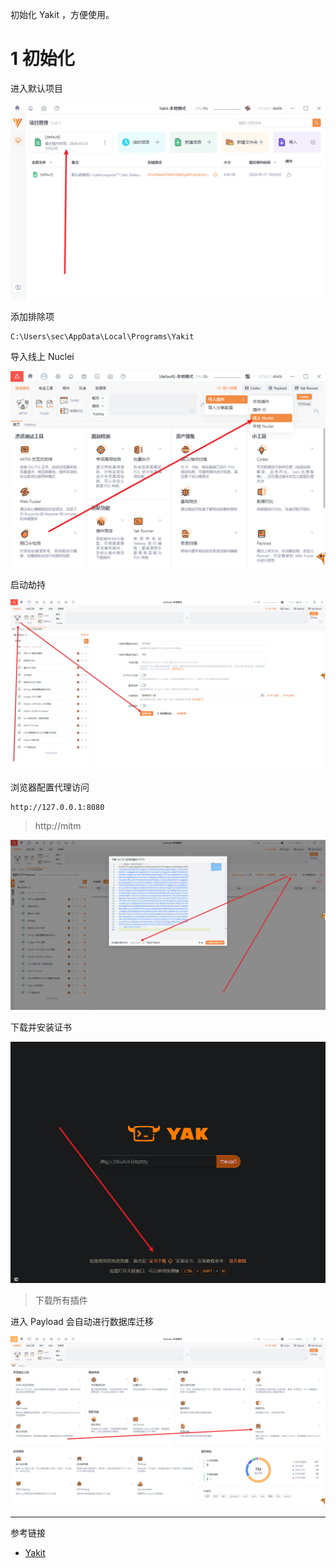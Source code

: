 初始化 Yakit ，方便使用。

# 1 初始化

进入默认项目

![进入默认项目](./../../../images/Yakit/%E8%BF%9B%E5%85%A5%E9%BB%98%E8%AE%A4%E9%A1%B9%E7%9B%AE.png)

添加排除项

```
C:\Users\sec\AppData\Local\Programs\Yakit
```

导入线上 Nuclei

![导入线上 Nuclei](./../../../images/Yakit/%E5%AF%BC%E5%85%A5%E7%BA%BF%E4%B8%8A%20Nuclei.png)

启动劫持

![启动劫持](./../../../images/Yakit/%E5%90%AF%E5%8A%A8%E5%8A%AB%E6%8C%81.png)

浏览器配置代理访问

```
http://127.0.0.1:8080
```

> http://mitm

![浏览器配置代理访问](./../../../images/Yakit/%E6%B5%8F%E8%A7%88%E5%99%A8%E9%85%8D%E7%BD%AE%E4%BB%A3%E7%90%86%E8%AE%BF%E9%97%AE.png)

下载并安装证书

![下载并安装证书](./../../../images/Yakit/%E4%B8%8B%E8%BD%BD%E5%B9%B6%E5%AE%89%E8%A3%85%E8%AF%81%E4%B9%A6.png)

> 下载所有插件

进入 Payload 会自动进行数据库迁移

![进入 Payload 会自动进行数据库迁移](./../../../images/Yakit/%E8%BF%9B%E5%85%A5%20Payload%20%E4%BC%9A%E8%87%AA%E5%8A%A8%E8%BF%9B%E8%A1%8C%E6%95%B0%E6%8D%AE%E5%BA%93%E8%BF%81%E7%A7%BB.png)

---

参考链接

- [Yakit](https://github.com/yaklang/yakit)
